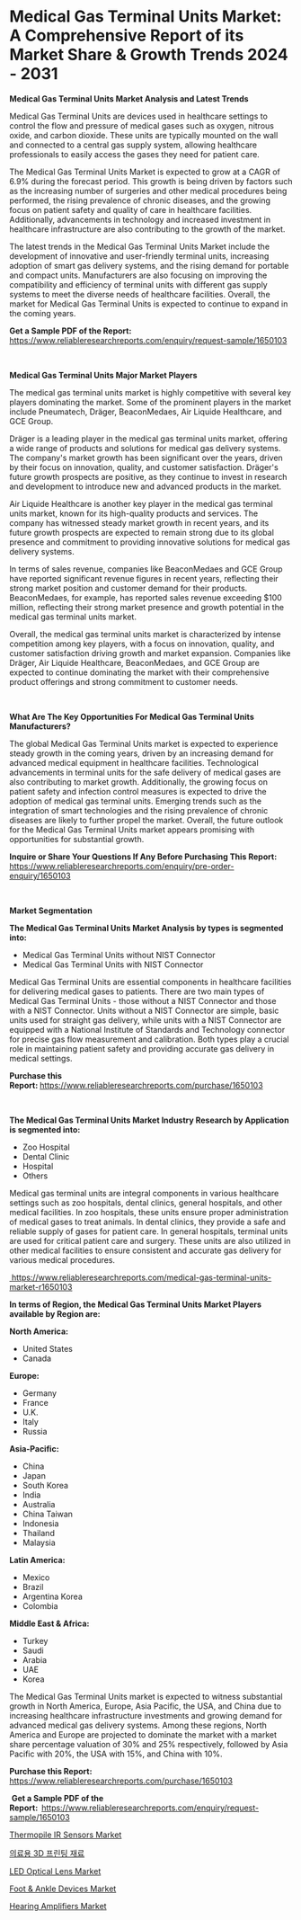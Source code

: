 <p><h1>Medical Gas Terminal Units Market: A Comprehensive Report of its Market Share & Growth Trends 2024 - 2031</h1></p><p><strong>Medical Gas Terminal Units Market Analysis and Latest Trends</strong></p>
<p><p>Medical Gas Terminal Units are devices used in healthcare settings to control the flow and pressure of medical gases such as oxygen, nitrous oxide, and carbon dioxide. These units are typically mounted on the wall and connected to a central gas supply system, allowing healthcare professionals to easily access the gases they need for patient care.</p><p>The Medical Gas Terminal Units Market is expected to grow at a CAGR of 6.9% during the forecast period. This growth is being driven by factors such as the increasing number of surgeries and other medical procedures being performed, the rising prevalence of chronic diseases, and the growing focus on patient safety and quality of care in healthcare facilities. Additionally, advancements in technology and increased investment in healthcare infrastructure are also contributing to the growth of the market.</p><p>The latest trends in the Medical Gas Terminal Units Market include the development of innovative and user-friendly terminal units, increasing adoption of smart gas delivery systems, and the rising demand for portable and compact units. Manufacturers are also focusing on improving the compatibility and efficiency of terminal units with different gas supply systems to meet the diverse needs of healthcare facilities. Overall, the market for Medical Gas Terminal Units is expected to continue to expand in the coming years.</p></p>
<p><strong>Get a Sample PDF of the Report:&nbsp;</strong> <a href="https://www.reliableresearchreports.com/enquiry/request-sample/1650103">https://www.reliableresearchreports.com/enquiry/request-sample/1650103</a></p>
<p>&nbsp;</p>
<p><strong>Medical Gas Terminal Units Major Market Players</strong></p>
<p><p>The medical gas terminal units market is highly competitive with several key players dominating the market. Some of the prominent players in the market include Pneumatech, Dräger, BeaconMedaes, Air Liquide Healthcare, and GCE Group.</p><p>Dräger is a leading player in the medical gas terminal units market, offering a wide range of products and solutions for medical gas delivery systems. The company's market growth has been significant over the years, driven by their focus on innovation, quality, and customer satisfaction. Dräger's future growth prospects are positive, as they continue to invest in research and development to introduce new and advanced products in the market.</p><p>Air Liquide Healthcare is another key player in the medical gas terminal units market, known for its high-quality products and services. The company has witnessed steady market growth in recent years, and its future growth prospects are expected to remain strong due to its global presence and commitment to providing innovative solutions for medical gas delivery systems.</p><p>In terms of sales revenue, companies like BeaconMedaes and GCE Group have reported significant revenue figures in recent years, reflecting their strong market position and customer demand for their products. BeaconMedaes, for example, has reported sales revenue exceeding $100 million, reflecting their strong market presence and growth potential in the medical gas terminal units market.</p><p>Overall, the medical gas terminal units market is characterized by intense competition among key players, with a focus on innovation, quality, and customer satisfaction driving growth and market expansion. Companies like Dräger, Air Liquide Healthcare, BeaconMedaes, and GCE Group are expected to continue dominating the market with their comprehensive product offerings and strong commitment to customer needs.</p></p>
<p>&nbsp;</p>
<p><strong>What Are The Key Opportunities For Medical Gas Terminal Units Manufacturers?</strong></p>
<p><p>The global Medical Gas Terminal Units market is expected to experience steady growth in the coming years, driven by an increasing demand for advanced medical equipment in healthcare facilities. Technological advancements in terminal units for the safe delivery of medical gases are also contributing to market growth. Additionally, the growing focus on patient safety and infection control measures is expected to drive the adoption of medical gas terminal units. Emerging trends such as the integration of smart technologies and the rising prevalence of chronic diseases are likely to further propel the market. Overall, the future outlook for the Medical Gas Terminal Units market appears promising with opportunities for substantial growth.</p></p>
<p><strong>Inquire or Share Your Questions If Any Before Purchasing This Report:</strong> <a href="https://www.reliableresearchreports.com/enquiry/pre-order-enquiry/1650103">https://www.reliableresearchreports.com/enquiry/pre-order-enquiry/1650103</a></p>
<p>&nbsp;</p>
<p><strong>Market Segmentation</strong></p>
<p><strong>The Medical Gas Terminal Units Market Analysis by types is segmented into:</strong></p>
<p><ul><li>Medical Gas Terminal Units without NIST Connector</li><li>Medical Gas Terminal Units with NIST Connector</li></ul></p>
<p><p>Medical Gas Terminal Units are essential components in healthcare facilities for delivering medical gases to patients. There are two main types of Medical Gas Terminal Units - those without a NIST Connector and those with a NIST Connector. Units without a NIST Connector are simple, basic units used for straight gas delivery, while units with a NIST Connector are equipped with a National Institute of Standards and Technology connector for precise gas flow measurement and calibration. Both types play a crucial role in maintaining patient safety and providing accurate gas delivery in medical settings.</p></p>
<p><strong>Purchase this Report:&nbsp;</strong><a href="https://www.reliableresearchreports.com/purchase/1650103">https://www.reliableresearchreports.com/purchase/1650103</a></p>
<p>&nbsp;</p>
<p><strong>The Medical Gas Terminal Units Market Industry Research by Application is segmented into:</strong></p>
<p><ul><li>Zoo Hospital</li><li>Dental Clinic</li><li>Hospital</li><li>Others</li></ul></p>
<p><p>Medical gas terminal units are integral components in various healthcare settings such as zoo hospitals, dental clinics, general hospitals, and other medical facilities. In zoo hospitals, these units ensure proper administration of medical gases to treat animals. In dental clinics, they provide a safe and reliable supply of gases for patient care. In general hospitals, terminal units are used for critical patient care and surgery. These units are also utilized in other medical facilities to ensure consistent and accurate gas delivery for various medical procedures.</p></p>
<p><a href="https://www.reliableresearchreports.com/medical-gas-terminal-units-market-r1650103">&nbsp;https://www.reliableresearchreports.com/medical-gas-terminal-units-market-r1650103</a></p>
<p><strong>In terms of Region, the Medical Gas Terminal Units Market Players available by Region are:</strong></p>
<p>
    <p> <strong> North America: </strong>
        <ul>
            <li>United States</li>
            <li>Canada</li>
        </ul>
        </p> 
    <p> <strong> Europe: </strong>
        <ul>
            <li>Germany</li>
            <li>France</li>
            <li>U.K.</li>
            <li>Italy</li>
            <li>Russia</li>
        </ul>
        </p> 
    <p> <strong> Asia-Pacific: </strong>
        <ul>
            <li>China</li>
            <li>Japan</li>
            <li>South Korea</li>
            <li>India</li>
            <li>Australia</li>
            <li>China Taiwan</li>
            <li>Indonesia</li>
            <li>Thailand</li>
            <li>Malaysia</li>
        </ul>
        </p> 
    <p> <strong> Latin America: </strong>
        <ul>
            <li>Mexico</li>
            <li>Brazil</li>
            <li>Argentina Korea</li>
            <li>Colombia</li>
        </ul>
        </p> 
    <p> <strong> Middle East & Africa: </strong>
        <ul>
            <li>Turkey</li>
            <li>Saudi</li>
            <li>Arabia</li>
            <li>UAE</li>
            <li>Korea</li>
        </ul>
    </p>
    </p>
<p><p>The Medical Gas Terminal Units market is expected to witness substantial growth in North America, Europe, Asia Pacific, the USA, and China due to increasing healthcare infrastructure investments and growing demand for advanced medical gas delivery systems. Among these regions, North America and Europe are projected to dominate the market with a market share percentage valuation of 30% and 25% respectively, followed by Asia Pacific with 20%, the USA with 15%, and China with 10%.</p></p>
<p><strong>Purchase this Report: </strong><a href="https://www.reliableresearchreports.com/purchase/1650103">https://www.reliableresearchreports.com/purchase/1650103</a></p>
<p>&nbsp;<strong>Get a Sample PDF of the Report:&nbsp;&nbsp;</strong><a href="https://www.reliableresearchreports.com/enquiry/request-sample/1650103">https://www.reliableresearchreports.com/enquiry/request-sample/1650103</a></p>
<p><strong></strong></p>
<p><p><a href="https://medium.com/@mariedawsonv3/analyzing-thermopile-ir-sensors-market-dynamics-and-growth-drivers-and-forecasted-for-period-from-25304f133360">Thermopile IR Sensors Market</a></p><p><a href="https://medium.com/@waynegibson1959/%EA%B8%80%EB%A1%9C%EB%B2%8C-%EC%9D%98%EB%A3%8C-3d-%ED%94%84%EB%A6%B0%ED%8C%85-%EC%86%8C%EC%9E%AC-%EC%8B%9C%EC%9E%A5-%EA%B7%9C%EB%AA%A8-%EB%B0%8F-%EC%A0%90%EC%9C%A0%EC%9C%A8-%EB%B6%84%EC%84%9D-%EC%A0%9C%ED%92%88-%EC%9C%A0%ED%98%95%EB%B3%84-%EC%9D%91%EC%9A%A9-%EB%B6%84%EC%95%BC%EB%B3%84-%EC%A7%80%EC%97%AD%EB%B3%84-%EC%98%88%EC%B8%A1-2024-2031-f6a3063bc7b1">의료용 3D 프린팅 재료</a></p><p><a href="https://medium.com/@alan.ball8990/global-led-optical-lens-market-analysis-trends-forecasts-and-growth-opportunities-2024-2031-ca1eb87b6e85">LED Optical Lens Market</a></p><p><a href="https://github.com/markmellon1/Market-Research-Report-List-1/blob/main/foot-ankle-devices-market.md">Foot & Ankle Devices Market</a></p><p><a href="https://github.com/Raeloodard576457/Market-Research-Report-List-1/blob/main/hearing-amplifiers-market.md">Hearing Amplifiers Market</a></p></p>